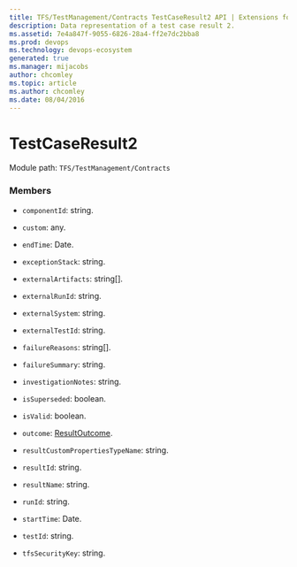 ```yaml
---
title: TFS/TestManagement/Contracts TestCaseResult2 API | Extensions for Azure DevOps Services
description: Data representation of a test case result 2.
ms.assetid: 7e4a847f-9055-6826-28a4-ff2e7dc2bba8
ms.prod: devops
ms.technology: devops-ecosystem
generated: true
ms.manager: mijacobs
author: chcomley
ms.topic: article
ms.author: chcomley
ms.date: 08/04/2016
---
```


# TestCaseResult2

Module path: `TFS/TestManagement/Contracts`


### Members

* `componentId`: string. 

* `custom`: any. 

* `endTime`: Date. 

* `exceptionStack`: string. 

* `externalArtifacts`: string[]. 

* `externalRunId`: string. 

* `externalSystem`: string. 

* `externalTestId`: string. 

* `failureReasons`: string[]. 

* `failureSummary`: string. 

* `investigationNotes`: string. 

* `isSuperseded`: boolean. 

* `isValid`: boolean. 

* `outcome`: [ResultOutcome](../../../TFS/TestManagement/Contracts/ResultOutcome.md). 

* `resultCustomPropertiesTypeName`: string. 

* `resultId`: string. 

* `resultName`: string. 

* `runId`: string. 

* `startTime`: Date. 

* `testId`: string. 

* `tfsSecurityKey`: string. 

